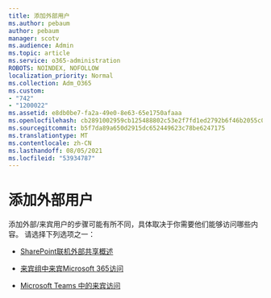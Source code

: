 ```yaml
---
title: 添加外部用户
ms.author: pebaum
author: pebaum
manager: scotv
ms.audience: Admin
ms.topic: article
ms.service: o365-administration
ROBOTS: NOINDEX, NOFOLLOW
localization_priority: Normal
ms.collection: Adm_O365
ms.custom:
- "742"
- "1200022"
ms.assetid: e8db0be7-fa2a-49e0-8e63-65e1750afaaa
ms.openlocfilehash: cb2891002959cb125488802c53e2f7fd1ed2792b6f46b2055c0ec046c0bd4e52
ms.sourcegitcommit: b5f7da89a650d2915dc652449623c78be6247175
ms.translationtype: MT
ms.contentlocale: zh-CN
ms.lasthandoff: 08/05/2021
ms.locfileid: "53934787"
---
```

# <a name="adding-external-users"></a>添加外部用户

添加外部/来宾用户的步骤可能有所不同，具体取决于你需要他们能够访问哪些内容。 请选择下列选项之一：
  
- [SharePoint联机外部共享概述](https://docs.microsoft.com/sharepoint/external-sharing-overview)

- [来宾组中来宾Microsoft 365访问](https://support.office.com/article/guest-access-in-office-365-groups-bfc7a840-868f-4fd6-a390-f347bf51aff6)

- [Microsoft Teams 中的来宾访问](https://docs.microsoft.com/microsoftteams/guest-access-checklist)
